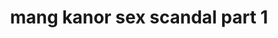 ---
layout: post
title: mang kanor sex scandal part 1
duration: '06:44'
view: 188
rate: 2
video: 'https://flashservice.xvideos.com/embedframe/24631085'
category: 
 - pinay
 - beautiful
 - quickie
tags: 
 - pinay-sex
 - nagparaos
 - nene
 - mokong
 - hotel
 - fucked
 - jackpot
 - flawless
priority: 0.9
changefreq: daily
---